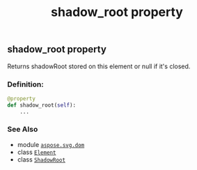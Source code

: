 ﻿---
title: shadow_root property
second_title: Aspose.SVG for Python via .NET API References
description: 
type: docs
weight: 800
url: /python-net/aspose.svg.dom/element/shadow_root/
is_root: false
---

## shadow_root property


Returns shadowRoot stored on this element or null if it's closed.
### Definition:
```python
@property
def shadow_root(self):
    ...
```

### See Also
* module [`aspose.svg.dom`](../../)
* class [`Element`](/svg/python-net/aspose.svg.dom/element)
* class [`ShadowRoot`](/svg/python-net/aspose.svg.dom/shadowroot)
